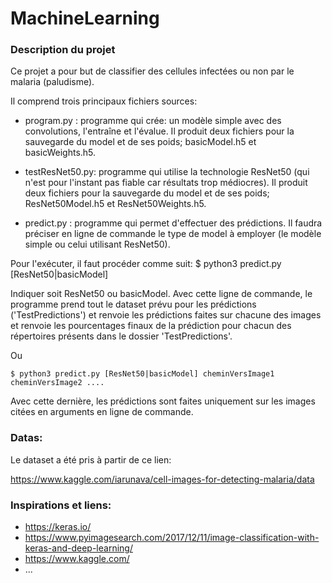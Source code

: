 # MachineLearning





### Description du projet

Ce projet a pour but de classifier des cellules infectées ou non par le malaria (paludisme).

Il comprend trois principaux fichiers sources:

* program.py     : programme qui crée: un modèle simple avec des convolutions, l'entraîne et l'évalue. Il produit deux fichiers pour la sauvegarde du model et de ses poids; basicModel.h5 et basicWeights.h5.

* testResNet50.py: programme qui utilise la technologie ResNet50 (qui n'est pour l'instant pas fiable car résultats trop médiocres). Il produit deux fichiers pour la sauvegarde du model et de ses poids; ResNet50Model.h5 et ResNet50Weights.h5.

* predict.py     : programme qui permet d'effectuer des prédictions. Il faudra préciser en ligne de commande le type de model à employer (le modèle simple ou celui utilisant ResNet50).


Pour l'exécuter, il faut procéder comme suit:
	$ python3 predict.py [ResNet50|basicModel]

Indiquer soit ResNet50 ou basicModel. Avec cette ligne de commande, le programme prend tout le dataset prévu pour les prédictions ('TestPredictions') et renvoie les prédictions faites sur chacune des images et renvoie les pourcentages finaux de la prédiction pour chacun des répertoires présents dans le dossier 'TestPredictions'.

Ou

	$ python3 predict.py [ResNet50|basicModel] cheminVersImage1 cheminVersImage2 ....

Avec cette dernière, les prédictions sont faites uniquement sur les images citées en arguments en ligne de commande.
				
				
### Datas:
Le dataset a été pris à partir de ce lien:

https://www.kaggle.com/iarunava/cell-images-for-detecting-malaria/data

### Inspirations et liens:

* https://keras.io/
* https://www.pyimagesearch.com/2017/12/11/image-classification-with-keras-and-deep-learning/
* https://www.kaggle.com/
* ...	

